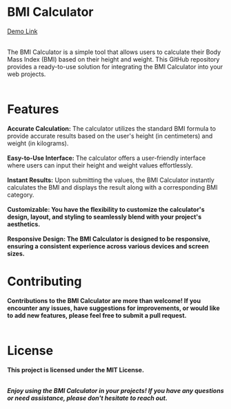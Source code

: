 <h1>BMI Calculator</h1>
<a href="https://jo-erl.github.io/BMIcalculator/">Demo Link</a><br><br>


The BMI Calculator is a simple tool that allows users to calculate their Body Mass Index (BMI) based on their height and weight. This GitHub repository provides a ready-to-use solution for integrating the BMI Calculator into your web projects.<br><br>

<h1>Features</h1>
<b>Accurate Calculation:</b> The calculator utilizes the standard BMI formula to provide accurate results based on the user's height (in centimeters) and weight (in kilograms).<br><br>
<b>Easy-to-Use Interface:</b> The calculator offers a user-friendly interface where users can input their height and weight values effortlessly.<br><br>
<b>Instant Results:</b> Upon submitting the values, the BMI Calculator instantly calculates the BMI and displays the result along with a corresponding BMI category.<br><br>
<b>Customizable:<b> You have the flexibility to customize the calculator's design, layout, and styling to seamlessly blend with your project's aesthetics.<br><br>
<b>Responsive Design:</b> The BMI Calculator is designed to be responsive, ensuring a consistent experience across various devices and screen sizes.
  
<h1>Contributing</h1>
Contributions to the BMI Calculator are more than welcome! If you encounter any issues, have suggestions for improvements, or would like to add new features, please feel free to submit a pull request.<br><br>

<h1>License</h1>
This project is licensed under the MIT License.<br><br>

<i>Enjoy using the BMI Calculator in your projects! If you have any questions or need assistance, please don't hesitate to reach out.</i>
